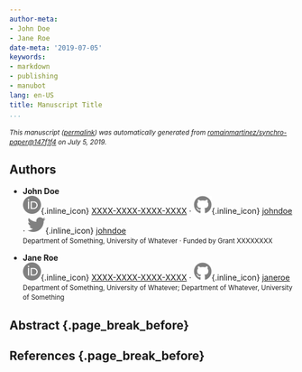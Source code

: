 ```yaml
---
author-meta:
- John Doe
- Jane Roe
date-meta: '2019-07-05'
keywords:
- markdown
- publishing
- manubot
lang: en-US
title: Manuscript Title
...
```







<small><em>
This manuscript
([permalink](https://romainmartinez.github.io/synchro-paper/v/147f1f484ec0a9937493bfb99d217acba8a022de/))
was automatically generated
from [romainmartinez/synchro-paper@147f1f4](https://github.com/romainmartinez/synchro-paper/tree/147f1f484ec0a9937493bfb99d217acba8a022de)
on July 5, 2019.
</em></small>

## Authors



+ **John Doe**<br>
    ![ORCID icon](images/orcid.svg){.inline_icon}
    [XXXX-XXXX-XXXX-XXXX](https://orcid.org/XXXX-XXXX-XXXX-XXXX)
    · ![GitHub icon](images/github.svg){.inline_icon}
    [johndoe](https://github.com/johndoe)
    · ![Twitter icon](images/twitter.svg){.inline_icon}
    [johndoe](https://twitter.com/johndoe)<br>
  <small>
     Department of Something, University of Whatever
     · Funded by Grant XXXXXXXX
  </small>

+ **Jane Roe**<br>
    ![ORCID icon](images/orcid.svg){.inline_icon}
    [XXXX-XXXX-XXXX-XXXX](https://orcid.org/XXXX-XXXX-XXXX-XXXX)
    · ![GitHub icon](images/github.svg){.inline_icon}
    [janeroe](https://github.com/janeroe)<br>
  <small>
     Department of Something, University of Whatever; Department of Whatever, University of Something
  </small>



## Abstract {.page_break_before}




## References {.page_break_before}

<!-- Explicitly insert bibliography here -->
<div id="refs"></div>
